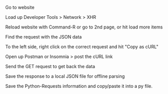 Go to website

Load up Developer Tools > Network > XHR 

Reload website with Command-R or go to 2nd page, or hit load more items

Find the request with the JSON data

To the left side, right click on the correct request and hit "Copy as cURL" 

Open up Postman or Insomnia > post the cURL link

Send the GET request to get back the data

Save the response to a local JSON file for offline parsing

Save the Python-Requests information and copy/paste it into a py file. 